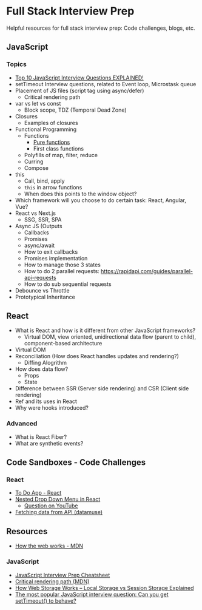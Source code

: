 # Full Stack Interview Prep
Helpful resources for full stack interview prep: Code challenges, blogs, etc.

## JavaScript

### Topics

- [Top 10 JavaScript Interview Questions EXPLAINED!](https://youtu.be/tOo9c6SK_do?si=4CoQUzL4zwlbOtQp)
- setTimeout Interview questions, related to Event loop, Microstask queue
- Placement of JS files (script tag using async/defer)
    - Critical rendering path
- var vs let vs const
    - Block scope, TDZ (Temporal Dead Zone)
- Closures
    - Examples of closures
- Functional Programming
    - Functions
      - [Pure functions](https://dev.to/codeofrelevancy/you-need-to-know-about-pure-functions-impure-functions-in-javascript-57#:~:text=A%20pure%20function%20is%20a,always%20return%20the%20same%20value.)
      - First class functions
    - Polyfills of map, filter, reduce
    - Curring
    - Compose
- this
    - Call, bind, apply
    - <code>this</code> in arrow functions
    - When does this points to the window object?
- Which framework will you choose to do certain task: React, Angular, Vue?
- React vs Next.js
    - SSG, SSR, SPA
- Async JS (Outputs
    - Callbacks
    - Promises
    - async/await
    - How to exit callbacks
    - Promises implementation
    - How to manage those 3 states
    - How to do 2 parallel requests: https://rapidapi.com/guides/parallel-api-requests
    - How to do sub sequential requests
- Debounce vs Throttle
- Prototypical Inheritance

## React

- What is React and how is it different from other JavaScript frameworks?
    - Virtual DOM, view oriented, unidirectional data flow (parent to child), component-based architecture
- Virtual DOM
- Reconciliation (How does React handles updates and rendering?)
     - Diffing Alogrithm
- How does data flow?
    - Props
    - State
- Difference between SSR (Server side rendering) and CSR (Client side rendering)
- Ref and its uses in React
- Why were hooks introduced?

### Advanced

- What is React Fiber?
- What are synthetic events?

## Code Sandboxes - Code Challenges

### React

- [To Do App - React](https://codesandbox.io/s/to-do-app-practice-forked-52nsyh)
- [Nested Drop Down Menu in React](https://codesandbox.io/s/nested-drop-down-menu-7678cx?file=/src/App.js)
  - [Question on YouTube](https://youtu.be/EirBuUUPbio)
- [Fetching data from API (datamuse)](https://codesandbox.io/s/fetch-data-from-api-6tz4ys?file=/src/App.js)

## Resources

- [How the web works - MDN](https://developer.mozilla.org/en-US/docs/Learn/Getting_started_with_the_web/How_the_Web_works)

### JavaScript

- [JavaScript Interview Prep Cheatsheet](https://www.freecodecamp.org/news/javascript-interview-prep-cheatsheet/)
- [Critical rendering path (MDN)](https://developer.mozilla.org/en-US/docs/Web/Performance/Critical_rendering_path)
- [How Web Storage Works – Local Storage vs Session Storage Explained](https://www.freecodecamp.org/news/how-web-storage-works/)
- [The most popular JavaScript interview question: Can you get setTimeout() to behave?](https://medium.com/@mlgerardvla/the-most-popular-javascript-interview-question-can-you-get-settimeout-to-behave-972afceda50d)
